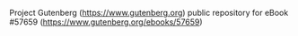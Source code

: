 Project Gutenberg (https://www.gutenberg.org) public repository for
eBook #57659 (https://www.gutenberg.org/ebooks/57659)
